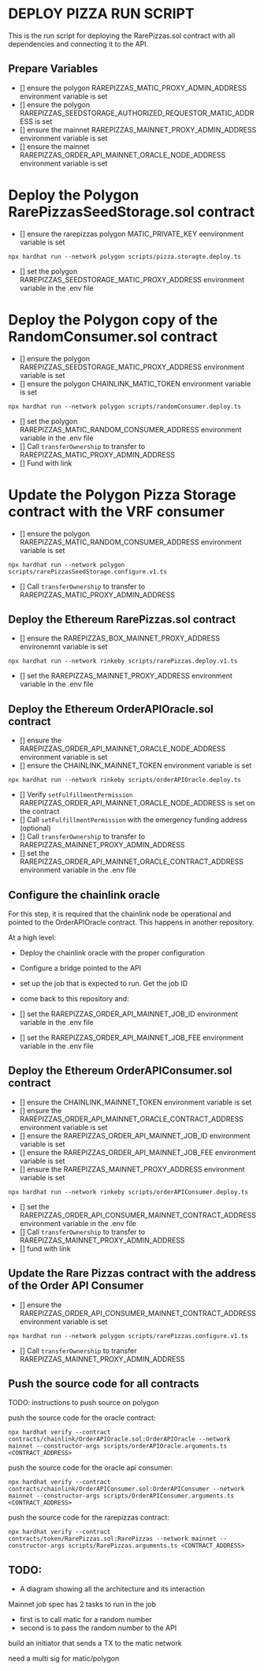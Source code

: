 # DEPLOY PIZZA RUN SCRIPT

This is the run script for deploying the RarePizzas.sol contract with all dependencies and connecting it to the API.

## Prepare Variables

- [] ensure the polygon RAREPIZZAS_MATIC_PROXY_ADMIN_ADDRESS environment variable is set
- [] ensure the polygon RAREPIZZAS_SEEDSTORAGE_AUTHORIZED_REQUESTOR_MATIC_ADDRESS is set
- [] ensure the mainnet RAREPIZZAS_MAINNET_PROXY_ADMIN_ADDRESS environment variable is set
- [] ensure the mainnet RAREPIZZAS_ORDER_API_MAINNET_ORACLE_NODE_ADDRESS environment variable is set

# Deploy the Polygon RarePizzasSeedStorage.sol contract

- [] ensure the rarepizzas polygon MATIC_PRIVATE_KEY eenvironment variable is set

`npx hardhat run --network polygon scripts/pizza.storagte.deploy.ts`

- [] set the polygon RAREPIZZAS_SEEDSTORAGE_MATIC_PROXY_ADDRESS environment variable in the .env file

# Deploy the Polygon copy of the RandomConsumer.sol contract

- [] ensure the polygon RAREPIZZAS_SEEDSTORAGE_MATIC_PROXY_ADDRESS environment variable is set
- [] ensure the polygon CHAINLINK_MATIC_TOKEN environment variable is set

`npx hardhat run --network polygon scripts/randomConsumer.deploy.ts`

- [] set the polygon RAREPIZZAS_MATIC_RANDOM_CONSUMER_ADDRESS environment variable in the .env file
- [] Call `transferOwnership` to transfer to RAREPIZZAS_MATIC_PROXY_ADMIN_ADDRESS
- [] Fund with link

# Update the Polygon Pizza Storage contract with the VRF consumer

- [] ensure the polygon RAREPIZZAS_MATIC_RANDOM_CONSUMER_ADDRESS environment variable is set

`npx hardhat run --network polygon scripts/rarePizzasSeedStorage.configure.v1.ts`

- [] Call `transferOwnership` to transfer to RAREPIZZAS_MATIC_PROXY_ADMIN_ADDRESS

## Deploy the Ethereum RarePizzas.sol contract

- [] ensure the RAREPIZZAS_BOX_MAINNET_PROXY_ADDRESS environemnt variable is set

`npx hardhat run --network rinkeby scripts/rarePizzas.deploy.v1.ts`

- [] set the RAREPIZZAS_MAINNET_PROXY_ADDRESS environment variable in the .env file

## Deploy the Ethereum OrderAPIOracle.sol contract

- [] ensure the RAREPIZZAS_ORDER_API_MAINNET_ORACLE_NODE_ADDRESS environment variable is set
- [] ensure the CHAINLINK_MAINNET_TOKEN environment variable is set

`npx hardhat run --network rinkeby scripts/orderAPIOracle.deploy.ts`

- [] Verify `setFulfillmentPermission` RAREPIZZAS_ORDER_API_MAINNET_ORACLE_NODE_ADDRESS is set on the contract
- [] Call `setFulfillmentPermission` with the emergency funding address (optional)
- [] Call `transferOwnership` to transfer to RAREPIZZAS_MAINNET_PROXY_ADMIN_ADDRESS
- [] set the RAREPIZZAS_ORDER_API_MAINNET_ORACLE_CONTRACT_ADDRESS environment variable in the .env file

## Configure the chainlink oracle

For this step, it is required that the chainlink node be operational and pointed to the OrderAPIOracle contract. This happens in another repository.

At a high level:

- Deploy the chainlink oracle with the proper configuration
- Configure a bridge pointed to the API
- set up the job that is expected to run. Get the job ID
- come back to this repository and:

- [] set the RAREPIZZAS_ORDER_API_MAINNET_JOB_ID environment variable in the .env file
- [] set the RAREPIZZAS_ORDER_API_MAINNET_JOB_FEE environment variable in the .env file

## Deploy the Ethereum OrderAPIConsumer.sol contract

- [] ensure the CHAINLINK_MAINNET_TOKEN environment variable is set
- [] ensure the RAREPIZZAS_ORDER_API_MAINNET_ORACLE_CONTRACT_ADDRESS environment variable is set
- [] ensure the RAREPIZZAS_ORDER_API_MAINNET_JOB_ID environment variable is set
- [] ensure the RAREPIZZAS_ORDER_API_MAINNET_JOB_FEE environment variable is set
- [] ensure the RAREPIZZAS_MAINNET_PROXY_ADDRESS environment variable is set

`npx hardhat run --network rinkeby scripts/orderAPIConsumer.deploy.ts`

- [] set the RAREPIZZAS_ORDER_API_CONSUMER_MAINNET_CONTRACT_ADDRESS environment variable in the .env file
- [] Call `transferOwnership` to transfer to RAREPIZZAS_MAINNET_PROXY_ADMIN_ADDRESS
- [] fund with link

## Update the Rare Pizzas contract with the address of the Order API Consumer

- [] ensure the RAREPIZZAS_ORDER_API_CONSUMER_MAINNET_CONTRACT_ADDRESS environment variable is set

`npx hardhat run --network polygon scripts/rarePizzas.configure.v1.ts`

- [] Call `transferOwnership` to transfer RAREPIZZAS_MAINNET_PROXY_ADMIN_ADDRESS

## Push the source code for all contracts

TODO: instructions to push source on polygon

push the source code for the oracle contract:

`npx hardhat verify --contract contracts/chainlink/OrderAPIOracle.sol:OrderAPIOracle --network mainnet --constructor-args scripts/orderAPIOracle.arguments.ts <CONTRACT_ADDRESS>`

push the source code for the oracle api consumer:

`npx hardhat verify --contract contracts/chainlink/OrderAPIConsumer.sol:OrderAPIConsumer --network mainnet --constructor-args scripts/OrderAPIConsumer.arguments.ts <CONTRACT_ADDRESS>`

push the source code for the rarepizzas contract:

`npx hardhat verify --contract contracts/token/RarePizzas.sol:RarePizzas --network mainnet --constructor-args scripts/RarePizzas.arguments.ts <CONTRACT_ADDRESS>`

## TODO:

- A diagram showing all the architecture and its interaction

Mainnet job spec has 2 tasks to run in the job

- first is to call matic for a random number
- second is to pass the random number to the API

build an initiator that sends a TX to the matic network

need a multi sig for matic/polygon
